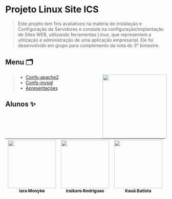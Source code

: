 # Projeto Linux Site ICS

> Este projeto tem fins avaliativos na matéria de Instalação e Configuração de Servidores e consiste na configuração/implantação de Sites WEB, utilizando ferramentas Linux, que representem a utilização e administração de uma aplicação empresarial. Ele foi desenvolvido em grupo para complemento da nota do 3° bimestre.

## Menu 🗂

<img align="right" width="200px" src="https://github.com/iaramonyke/Projeto-Sites-Linux-ICS/assets/101957823/d7df0e97-8bed-44e3-a457-0e9ea22acaa2" />

> - [Confs-apache2](https://github.com/iaramonyke/Projeto-Sites-Linux-ICS/tree/main/confs-apache2)
> - [Confs-mysql](https://github.com/iaramonyke/Projeto-Sites-Linux-ICS/tree/main/confs-mysql)
> - [Apresentações](https://github.com/iaramonyke/Projeto-Sites-Linux-ICS/tree/main/apresentações)

## Alunos ✨
| [<img align="center" src="https://avatars.githubusercontent.com/u/99852137?v=4" width=150><br><sub>Iara Monyke</sub>](https://github.com/iaramonyke) |  [<img src="https://avatars.githubusercontent.com/u/101957823?v=4" width=150><br><sub>Iraikare Rodrigues</sub>](https://github.com/iraikare) |  [<img src="https://avatars.githubusercontent.com/u/95240062?v=4" width=150><br><sub>Kauã Batista</sub>](https://github.com/kuabrs) </div>|
| :---: | :---: | :---: | 
